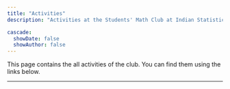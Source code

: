 ```yaml
---
title: "Activities"
description: "Activities at the Students' Math Club at Indian Statistical Institute, Bangalore."

cascade:
  showDate: false
  showAuthor: false
---
```


This page contains the all activities of the club. You can find them using the links below.

---
